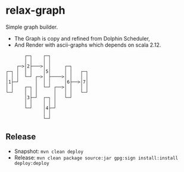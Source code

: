 # relax-graph

Simple graph builder.

- The Graph is copy and refined from Dolphin Scheduler, 
- And Render with ascii-graphs which depends on scala 2.12.

```
       ┌─┐    ┌─┐              
       │ │    │ │              
    ┌─>│2├───>│ │     ┌─┐      
┌─┐ │  │ │    │5│     │ │   ┌─┐
│ │ │  └─┘ ┌─>│ ├────>│ │   │ │
│1├─┘      │  │ │     │6├──>│7│
│ │    ┌─┐ │  └─┘ ┌──>│ │   │ │
└─┘    │ │ │      │   │ │   └─┘
       │3├─┘  ┌─┐ │   └─┘      
       │ │    │ │ │            
       └─┘    │4├─┘            
              │ │              
              └─┘ 
```

## Release

- Snapshot: `mvn clean deploy`
- Release: `mvn clean package source:jar gpg:sign install:install deploy:deploy`
